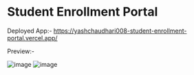 # Student Enrollment Portal
Deployed App:- https://yashchaudhari008-student-enrollment-portal.vercel.app/

Preview:-

![image](https://user-images.githubusercontent.com/29065088/152639610-e464d007-2500-4c2e-849b-40934f619345.png)
![image](https://user-images.githubusercontent.com/29065088/152639672-4b029472-558d-4564-8e65-3824ebfa7572.png)
